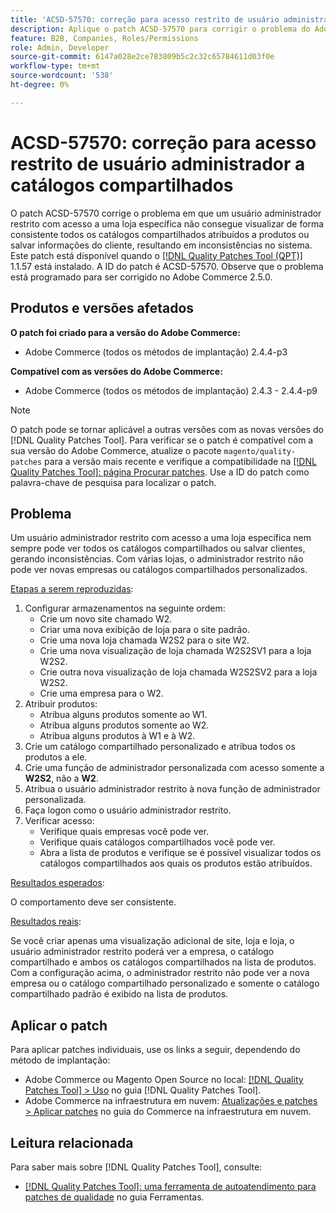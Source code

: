 ```yaml
---
title: 'ACSD-57570: correção para acesso restrito de usuário administrador a catálogos compartilhados'
description: Aplique o patch ACSD-57570 para corrigir o problema do Adobe Commerce em que um usuário administrador restrito com acesso a uma loja específica não consegue visualizar de forma consistente todos os catálogos compartilhados atribuídos aos produtos ou salvar informações do cliente, resultando em inconsistências no sistema.
feature: B2B, Companies, Roles/Permissions
role: Admin, Developer
source-git-commit: 6147a028e2ce783809b5c2c32c65784611d03f0e
workflow-type: tm+mt
source-wordcount: '538'
ht-degree: 0%

---
```



# ACSD-57570: correção para acesso restrito de usuário administrador a catálogos compartilhados

O patch ACSD-57570 corrige o problema em que um usuário administrador restrito com acesso a uma loja específica não consegue visualizar de forma consistente todos os catálogos compartilhados atribuídos a produtos ou salvar informações do cliente, resultando em inconsistências no sistema. Este patch está disponível quando o [[!DNL Quality Patches Tool (QPT)]](/help/tools/quality-patches-tool/quality-patches-tool-to-self-serve-quality-patches.md) 1.1.57 está instalado. A ID do patch é ACSD-57570. Observe que o problema está programado para ser corrigido no Adobe Commerce 2.5.0.

## Produtos e versões afetados

**O patch foi criado para a versão do Adobe Commerce:**

* Adobe Commerce (todos os métodos de implantação) 2.4.4-p3

**Compatível com as versões do Adobe Commerce:**

* Adobe Commerce (todos os métodos de implantação) 2.4.3 - 2.4.4-p9

>[!NOTE]
>
>O patch pode se tornar aplicável a outras versões com as novas versões do [!DNL Quality Patches Tool]. Para verificar se o patch é compatível com a sua versão do Adobe Commerce, atualize o pacote `magento/quality-patches` para a versão mais recente e verifique a compatibilidade na [[!DNL Quality Patches Tool]: página Procurar patches](https://experienceleague.adobe.com/tools/commerce-quality-patches/index.html?lang=pt-BR). Use a ID do patch como palavra-chave de pesquisa para localizar o patch.

## Problema

Um usuário administrador restrito com acesso a uma loja específica nem sempre pode ver todos os catálogos compartilhados ou salvar clientes, gerando inconsistências. Com várias lojas, o administrador restrito não pode ver novas empresas ou catálogos compartilhados personalizados.

<u>Etapas a serem reproduzidas</u>:

1. Configurar armazenamentos na seguinte ordem:
   * Crie um novo site chamado W2.
   * Criar uma nova exibição de loja para o site padrão.
   * Crie uma nova loja chamada W2S2 para o site W2.
   * Crie uma nova visualização de loja chamada W2S2SV1 para a loja W2S2.
   * Crie outra nova visualização de loja chamada W2S2SV2 para a loja W2S2.
   * Crie uma empresa para o W2.
1. Atribuir produtos:
   * Atribua alguns produtos somente ao W1.
   * Atribua alguns produtos somente ao W2.
   * Atribua alguns produtos à W1 e à W2.
1. Crie um catálogo compartilhado personalizado e atribua todos os produtos a ele.
1. Crie uma função de administrador personalizada com acesso somente a **W2S2**, não a **W2**.
1. Atribua o usuário administrador restrito à nova função de administrador personalizada.
1. Faça logon como o usuário administrador restrito.
1. Verificar acesso:
   * Verifique quais empresas você pode ver.
   * Verifique quais catálogos compartilhados você pode ver.
   * Abra a lista de produtos e verifique se é possível visualizar todos os catálogos compartilhados aos quais os produtos estão atribuídos.

<u>Resultados esperados</u>:

O comportamento deve ser consistente.

<u>Resultados reais</u>:

Se você criar apenas uma visualização adicional de site, loja e loja, o usuário administrador restrito poderá ver a empresa, o catálogo compartilhado e ambos os catálogos compartilhados na lista de produtos. Com a configuração acima, o administrador restrito não pode ver a nova empresa ou o catálogo compartilhado personalizado e somente o catálogo compartilhado padrão é exibido na lista de produtos.

## Aplicar o patch

Para aplicar patches individuais, use os links a seguir, dependendo do método de implantação:

* Adobe Commerce ou Magento Open Source no local: [[!DNL Quality Patches Tool] > Uso](/help/tools/quality-patches-tool/usage.md) no guia [!DNL Quality Patches Tool].
* Adobe Commerce na infraestrutura em nuvem: [Atualizações e patches > Aplicar patches](https://experienceleague.adobe.com/docs/commerce-cloud-service/user-guide/develop/upgrade/apply-patches.html?lang=pt-BR) no guia do Commerce na infraestrutura em nuvem.

## Leitura relacionada

Para saber mais sobre [!DNL Quality Patches Tool], consulte:

* [[!DNL Quality Patches Tool]: uma ferramenta de autoatendimento para patches de qualidade](/help/tools/quality-patches-tool/quality-patches-tool-to-self-serve-quality-patches.md) no guia Ferramentas.
